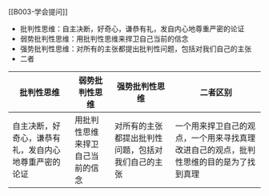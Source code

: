 
[[B003-学会提问]]

- 批判性思维：自主决断，好奇心，谦恭有礼，发自内心地尊重严密的论证
- 弱势批判性思维：用批判性思维来捍卫自己当前的信念
- 强势批判性思维：对所有的主张都提出批判性问题，包括对我们自己的主张
- 二者

| 批判性思维 | 弱势批判性思维 | 强势批判性思维 | 二者区别 |
| --- | --- | --- | --- |
| 自主决断，好奇心，谦恭有礼，发自内心地尊重严密的论证 | 用批判性思维来捍卫自己当前的信念 | 对所有的主张都提出批判性问题，包括对我们自己的主张| 一个用来捍卫自己的观点，一个用来寻找真理改进自己的观点，批判性思维的目的是为了找到真理 |  
